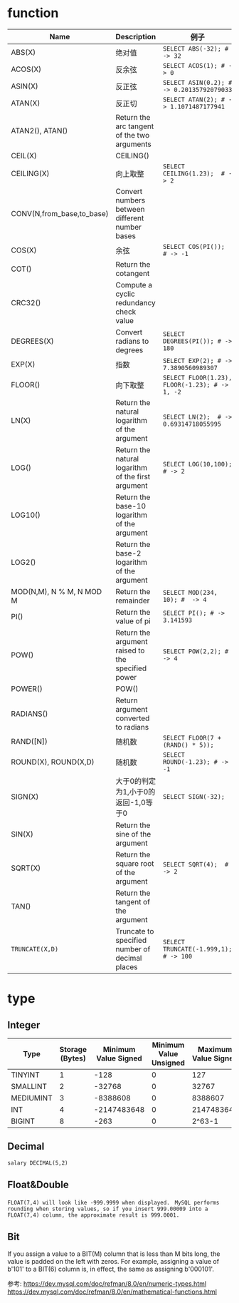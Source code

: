
# function

Name|Description|例子
--|--|--
ABS(X)|绝对值|`SELECT ABS(-32); # -> 32`
ACOS(X)	|反余弦|`SELECT ACOS(1); # -> 0`
ASIN(X)|	反正弦|`SELECT ASIN(0.2); # -> 0.20135792079033`
ATAN(X)|	反正切|`SELECT ATAN(2); # -> 1.1071487177941`
ATAN2(), ATAN()|	Return the arc tangent of the two arguments
CEIL(X)	| CEILING()
CEILING(X)	|向上取整|`SELECT CEILING(1.23);  # -> 2`
CONV(N,from_base,to_base)|	Convert numbers between different number bases
COS(X)	|余弦|`SELECT COS(PI());  # -> -1`
COT()	|Return the cotangent
CRC32()	|Compute a cyclic redundancy check value
DEGREES(X)|	Convert radians to degrees|`SELECT DEGREES(PI()); # -> 180`
EXP(X)|	指数|`SELECT EXP(2); # -> 7.3890560989307`
FLOOR()	|向下取整 |`SELECT FLOOR(1.23), FLOOR(-1.23); # -> 1, -2`
LN(X)|	Return the natural logarithm of the argument|`SELECT LN(2);  # -> 0.69314718055995`
LOG()|	Return the natural logarithm of the first argument|`SELECT LOG(10,100); # -> 2`
LOG10()|	Return the base-10 logarithm of the argument
LOG2()	|Return the base-2 logarithm of the argument
MOD(N,M), N % M, N MOD M|	Return the remainder|`SELECT MOD(234, 10); #  -> 4`
PI()	|Return the value of pi|`SELECT PI(); # -> 3.141593`
POW()|	Return the argument raised to the specified power|`SELECT POW(2,2); # -> 4`
POWER()|	 POW()
RADIANS()|	Return argument converted to radians
RAND([N])|	随机数 |`SELECT FLOOR(7 + (RAND() * 5));`
ROUND(X), ROUND(X,D)|	随机数|`SELECT ROUND(-1.23); # -> -1`
SIGN(X)|	大于0的判定为1,小于0的返回-1,0等于0|`SELECT SIGN(-32);`
SIN(X)	|Return the sine of the argument
SQRT(X)|	Return the square root of the argument|`SELECT SQRT(4);  #  -> 2`
TAN()|	Return the tangent of the argument
`TRUNCATE(X,D)`|	Truncate to specified number of decimal places|`SELECT TRUNCATE(-1.999,1); # -> 100`


# type
## Integer
Type	|Storage (Bytes)	|Minimum Value Signed	|Minimum Value Unsigned	|Maximum Value Signed	|Maximum Value Unsigned
--|--|--|--|--|--
TINYINT|	1|	-128|	0|	127|	255
SMALLINT|	2|	-32768|	0|	32767|	65535
MEDIUMINT|	3|	-8388608|	0|	8388607|	16777215
INT|	4|	-2147483648|	0|	2147483647|	4294967295|
BIGINT|	8|	-263|	0|	2^63-1|	2^64-1|


## Decimal
`salary DECIMAL(5,2)`


## Float&Double
`FLOAT(7,4) will look like -999.9999 when displayed. `
`MySQL performs rounding when storing values, so if you insert 999.00009 into a FLOAT(7,4) column, the approximate result is 999.0001.`
## Bit

If you assign a value to a BIT(M) column that is less than M bits long, the value is padded on the left with zeros. For example, assigning a value of b'101' to a BIT(6) column is, in effect, the same as assigning b'000101'.


参考:
https://dev.mysql.com/doc/refman/8.0/en/numeric-types.html
https://dev.mysql.com/doc/refman/8.0/en/mathematical-functions.html
